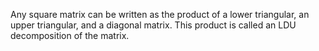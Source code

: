 Any square matrix can be written as the product of a lower triangular,
an upper triangular, and a diagonal matrix. This product is called an
LDU decomposition of the matrix.
